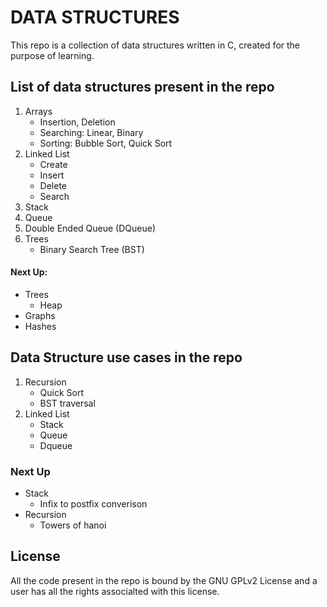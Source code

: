 # DATA STRUCTURES

This repo is a collection of data structures written in C, created for the
purpose of learning.

## List of data structures present in the repo
1. Arrays
	- Insertion, Deletion
	- Searching: Linear, Binary
	- Sorting: Bubble Sort, Quick Sort
2. Linked List
	- Create
	- Insert
	- Delete
	- Search
3. Stack
4. Queue
5. Double Ended Queue (DQueue)
6. Trees
	- Binary Search Tree (BST)

#### Next Up:
- Trees
	- Heap
- Graphs
- Hashes

## Data Structure use cases in the repo
1. Recursion
	- Quick Sort
	- BST traversal
2. Linked List
	- Stack
	- Queue
	- Dqueue

### Next Up
- Stack
	- Infix to postfix converison
- Recursion
	- Towers of hanoi

## License

All the code present in the repo is bound by the GNU GPLv2 License and a user
has all the rights associalted with this license.
